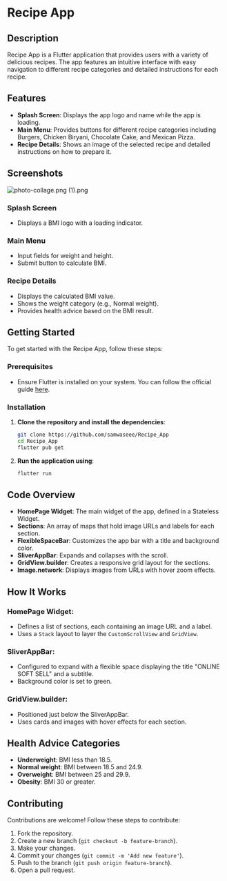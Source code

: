 # Recipe App

## Description

Recipe App is a Flutter application that provides users with a variety of delicious recipes. The app
features an intuitive interface with easy navigation to different recipe categories and detailed
instructions for each recipe.

## Features

- **Splash Screen**: Displays the app logo and name while the app is loading.
- **Main Menu**: Provides buttons for different recipe categories including Burgers, Chicken
  Biryani, Chocolate Cake, and Mexican Pizza.
- **Recipe Details**: Shows an image of the selected recipe and detailed instructions on how to
  prepare it.

## Screenshots

![photo-collage.png (1).png](..%2Fscreenshots%2Fphoto-collage.png%20%281%29.png)

### Splash Screen

- Displays a BMI logo with a loading indicator.

### Main Menu

- Input fields for weight and height.
- Submit button to calculate BMI.

### Recipe Details

- Displays the calculated BMI value.
- Shows the weight category (e.g., Normal weight).
- Provides health advice based on the BMI result.

## Getting Started

To get started with the Recipe App, follow these steps:

### Prerequisites

- Ensure Flutter is installed on your system. You can follow the official
  guide [here](https://flutter.dev/docs/get-started/install).

### Installation

1. **Clone the repository and install the dependencies**:
   ```bash
   git clone https://github.com/samwaseee/Recipe_App
   cd Recipe_App
   flutter pub get
   ```
2. **Run the application using**:

    ```bash
    flutter run
    ```

## Code Overview
- **HomePage Widget**: The main widget of the app, defined in a Stateless Widget.
- **Sections**: An array of maps that hold image URLs and labels for each section.
- **FlexibleSpaceBar**: Customizes the app bar with a title and background color.
- **SliverAppBar**: Expands and collapses with the scroll.
- **GridView.builder**: Creates a responsive grid layout for the sections.
- **Image.network**: Displays images from URLs with hover zoom effects.

## How It Works
### HomePage Widget:
- Defines a list of sections, each containing an image URL and a label.
- Uses a `Stack` layout to layer the `CustomScrollView` and `GridView`.

### SliverAppBar:
- Configured to expand with a flexible space displaying the title "ONLINE SOFT SELL" and a subtitle.
- Background color is set to green.

### GridView.builder:
- Positioned just below the SliverAppBar.
- Uses cards and images with hover effects for each section.

## Health Advice Categories
- **Underweight**: BMI less than 18.5.
- **Normal weight**: BMI between 18.5 and 24.9.
- **Overweight**: BMI between 25 and 29.9.
- **Obesity**: BMI 30 or greater.

## Contributing
Contributions are welcome! Follow these steps to contribute:
1. Fork the repository.
2. Create a new branch (`git checkout -b feature-branch`).
3. Make your changes.
4. Commit your changes (`git commit -m 'Add new feature'`).
5. Push to the branch (`git push origin feature-branch`).
6. Open a pull request.

   
   

